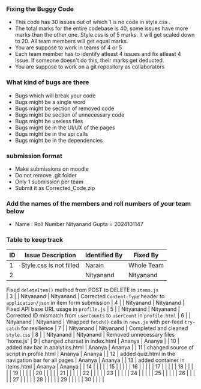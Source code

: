 ### Fixing the Buggy Code

- This code has 30 issues out of which 1 is no code in style.css . 
- The total marks for the entire codebase is 40, some issues have more marks than the other one. Style.css is of 5 marks. It will get scaled down to 20. All team members will get equal marks.
- You are suppose to work in teams of 4 or 5
- Each team member has to identify atleast 4 issues and fix atleast 4 issue. If someone doesn't do this, their marks get deducted.
- You are suppose to work on a git repository as collaborators

### What kind of bugs are there

- Bugs which will break your code
- Bugs might be a single word
- Bugs might be section of removed code
- Bugs might be section of unnecessary code
- Bugs might be useless files
- Bugs might be in the UI/UX of the pages
- Bugs might be in the api calls
- Bugs might be in the dependencies  

### submission format

- Make submissions on moodle
- Do not remove .git folder 
- Only 1 submission per team
- Submit it as Corrected_Code.zip

### Add the names of the members and roll numbers of your team below

- Name : Roll Number
Nityanand Gupta = 2024101147

### Table to keep track

| ID  | Issue Description                        | Identified By | Fixed By     |
|-----|------------------------------------------|---------------|--------------|
| 1   | Style.css is not filled                                    |         Narain |     Whole Team     |
| 2   |                                          | Nityanand  |       Nityanand       |
Fixed `deleteItem()` method from POST to DELETE in `items.js`   
| 3   |                                          |   Nityanand            |   Nityanand           |
Corrected `Content-Type` header to `application/json` in item form submission
| 4   |                                          |   Nityanand            |   Nityanand           |
 Fixed API base URL usage in `profile.js`
| 5   |                                          |   Nityanand            |      Nityanand        |
Corrected ID mismatch from `userCounts` to `userCount` in `profile.html`
| 6   |                                          |   Nityanand            |  Nityanand            |
Wrapped `fetch()` calls in `news.js` with per-feed `try-catch` for resilience
| 7   |                                          |   Nityanand            | Nityanand             |
Completed and cleaned `style.css`
| 8   |                                          |   Nityanand            |   Nityanand           |
 Removed unnecessary files 'home.js'
| 9   |                 changed charset in index.html                         |       Ananya        |       Ananya       |
| 10  |                  added nav bar in analytics.html                        |        Ananya       |       Ananya       |
| 11  |                    changed source of script in profile.html                      |       Ananya        |       Ananya       |
| 12  |                      added quiz.html in the navigation bar for all pages                    |       Ananya        |        Ananya      |
| 13  |                     added container in items.html                     |       Ananya        |      Ananya        |
| 14  |                                          |               |              |
| 15  |                                          |               |              |
| 16  |                                          |               |              |
| 17  |                                          |               |              |
| 18  |                                          |               |              |
| 19  |                                          |               |              |
| 20  |                                          |               |              |
| 21  |                                          |               |              |
| 22  |                                          |               |              |
| 23  |                                          |               |              |
| 24  |                                          |               |              |
| 25  |                                          |               |              |
| 26  |                                          |               |              |
| 27  |                                          |               |              |
| 28  |                                          |               |              |
| 29  |                                          |               |              |
| 30  |                                          |               |              |
